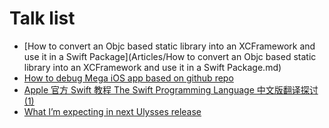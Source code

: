 # Talk list

- [How to convert an Objc based static library into an XCFramework and use it in a Swift Package](Articles/How to convert an Objc based static library into an XCFramework and use it in a Swift Package.md)
- [How to debug Mega iOS app based on github repo](https://github.com/pmtao/TechTalk/blob/master/Articles/How%20to%20debug%20Mega%20iOS%20app%20based%20on%20github%20repo.md)
- [Apple 官方 Swift 教程 The Swift Programming Language 中文版翻译探讨(1)](https://github.com/pmtao/TechTalk/issues/2)
- [What I’m expecting in next Ulysses release](https://github.com/pmtao/TechTalk/issues/1)
